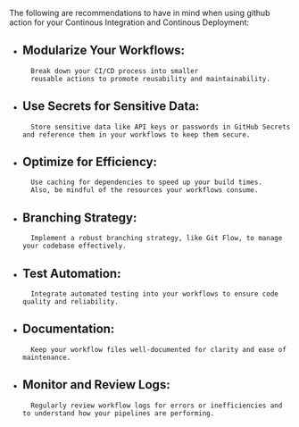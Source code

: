 The following are recommendations to have in mind when using github action for your Continous Integration and Continous Deployment:
- ## Modularize Your Workflows:
        Break down your CI/CD process into smaller
        reusable actions to promote reusability and maintainability.

- ## Use Secrets for Sensitive Data:
        Store sensitive data like API keys or passwords in GitHub Secrets and reference them in your workflows to keep them secure.

- ## Optimize for Efficiency: 
        Use caching for dependencies to speed up your build times. 
        Also, be mindful of the resources your workflows consume.

- ## Branching Strategy: 
        Implement a robust branching strategy, like Git Flow, to manage your codebase effectively.

- ## Test Automation: 
        Integrate automated testing into your workflows to ensure code quality and reliability.

- ## Documentation: 
        Keep your workflow files well-documented for clarity and ease of maintenance.

- ## Monitor and Review Logs:
        Regularly review workflow logs for errors or inefficiencies and to understand how your pipelines are performing.